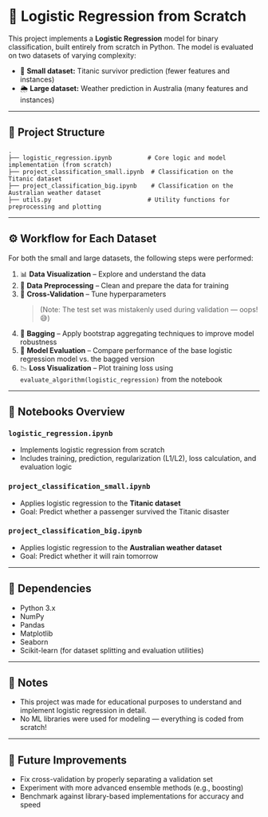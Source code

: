 
# 🧠 Logistic Regression from Scratch

This project implements a **Logistic Regression** model for binary classification, built entirely from scratch in Python. The model is evaluated on two datasets of varying complexity:

- 🧍 **Small dataset:** Titanic survivor prediction (fewer features and instances)  
- 🌦️ **Large dataset:** Weather prediction in Australia (many features and instances)

---

## 📁 Project Structure

```
.
├── logistic_regression.ipynb          # Core logic and model implementation (from scratch)
├── project_classification_small.ipynb  # Classification on the Titanic dataset
├── project_classification_big.ipynb    # Classification on the Australian weather dataset
├── utils.py                           # Utility functions for preprocessing and plotting
```

---

## ⚙️ Workflow for Each Dataset

For both the small and large datasets, the following steps were performed:

1. 📊 **Data Visualization** – Explore and understand the data  
2. 🧹 **Data Preprocessing** – Clean and prepare the data for training  
3. 🔁 **Cross-Validation** – Tune hyperparameters  
   > (Note: The test set was mistakenly used during validation — oops! 😅)  
4. 🧺 **Bagging** – Apply bootstrap aggregating techniques to improve model robustness  
5. 🧪 **Model Evaluation** – Compare performance of the base logistic regression model vs. the bagged version  
6. 📉 **Loss Visualization** – Plot training loss using `evaluate_algorithm(logistic_regression)` from the notebook  

---

## 📂 Notebooks Overview

### `logistic_regression.ipynb`
- Implements logistic regression from scratch  
- Includes training, prediction, regularization (L1/L2), loss calculation, and evaluation logic  

### `project_classification_small.ipynb`
- Applies logistic regression to the **Titanic dataset**  
- Goal: Predict whether a passenger survived the Titanic disaster  

### `project_classification_big.ipynb`
- Applies logistic regression to the **Australian weather dataset**  
- Goal: Predict whether it will rain tomorrow  

---

## 🧰 Dependencies

- Python 3.x  
- NumPy  
- Pandas  
- Matplotlib  
- Seaborn  
- Scikit-learn (for dataset splitting and evaluation utilities)

---

## 📌 Notes

- This project was made for educational purposes to understand and implement logistic regression in detail.
- No ML libraries were used for modeling — everything is coded from scratch!

---

## 🚀 Future Improvements

- Fix cross-validation by properly separating a validation set  
- Experiment with more advanced ensemble methods (e.g., boosting)  
- Benchmark against library-based implementations for accuracy and speed  
